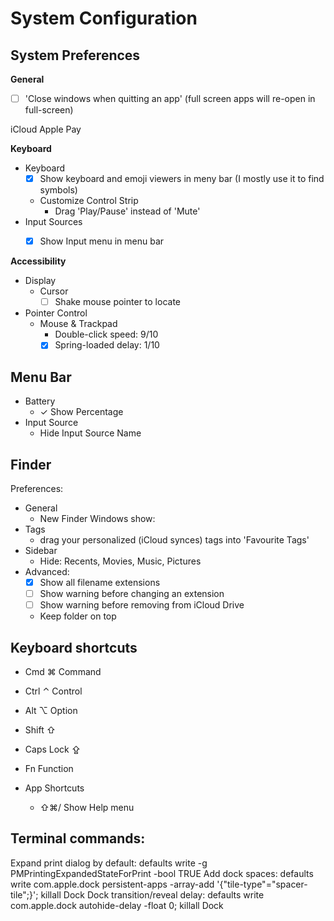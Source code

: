 # System Configuration

## System Preferences

**General**

- [ ] 'Close windows when quitting an app' (full screen apps will re-open in full-screen)

iCloud
Apple Pay

**Keyboard**

- Keyboard
	- [x] Show keyboard and emoji viewers in meny bar (I mostly use it to find symbols)
	- Customize Control Strip
		- Drag 'Play/Pause' instead of 'Mute'
- Input Sources
	- [x] Show Input menu in menu bar


**Accessibility**

- Display
	- Cursor
		- [ ] Shake mouse pointer to locate
- Pointer Control
	- Mouse & Trackpad
		- Double-click speed: 9/10
		- [x] Spring-loaded delay: 1/10	

## Menu Bar

- Battery
	- ✓ Show Percentage
- Input Source
	- Hide Input Source Name

## Finder

Preferences:

- General
	- New Finder Windows show: <Your favourite folder>
- Tags
	- drag your personalized (iCloud synces) tags into 'Favourite Tags'
- Sidebar
	- Hide: Recents, Movies, Music, Pictures
- Advanced:
	- [x] Show all filename extensions
	- [ ] Show warning before changing an extension
	- [ ] Show warning before removing from iCloud Drive
	- Keep folder on top

## Keyboard shortcuts 

- Cmd ⌘ Command
- Ctrl ⌃ Control
- Alt ⌥ Option
- Shift ⇧
- Caps Lock ⇪
- Fn Function

- App Shortcuts
	- ⇧⌘/ Show Help menu


## Terminal commands:

Expand print dialog by default: defaults write -g PMPrintingExpandedStateForPrint -bool TRUE
Add dock spaces: defaults write com.apple.dock persistent-apps -array-add '{"tile-type"="spacer-tile";}'; killall Dock
Dock transition/reveal delay: defaults write com.apple.dock autohide-delay -float 0; killall Dock
